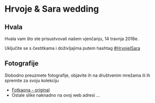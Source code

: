 # Hrvoje & Sara wedding

## Hvala

Hvala vam što ste prisustvovali našem vjenčanju, 14 travnja 2018e.

Uključite se s čestitkama i doživljajima putem hashtag [#HrvojeISara](https://www.facebook.com/hashtag/hrvojeisara)

## Fotografije

Slobodno preuzmete fotografije, objavite ih na društvenim mrežama ili ih spremite za svoju kolekciju

* [Fotkaona - original](https://1drv.ms/f/s!AvEfdT0PB_k1kYY3fMW3f61ISZovvg)
* Ostale slike naknadno na ovoj web adresi ...

